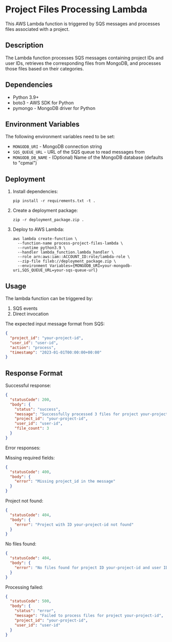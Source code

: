 # Project Files Processing Lambda

This AWS Lambda function is triggered by SQS messages and processes files associated with a project.

## Description

The Lambda function processes SQS messages containing project IDs and user IDs, retrieves the corresponding files from MongoDB, and processes those files based on their categories.

## Dependencies

- Python 3.9+
- boto3 - AWS SDK for Python
- pymongo - MongoDB driver for Python

## Environment Variables

The following environment variables need to be set:

- `MONGODB_URI` - MongoDB connection string
- `SQS_QUEUE_URL` - URL of the SQS queue to read messages from
- `MONGODB_DB_NAME` - (Optional) Name of the MongoDB database (defaults to "cpmai")

## Deployment

1. Install dependencies:
   ```
   pip install -r requirements.txt -t .
   ```

2. Create a deployment package:
   ```
   zip -r deployment_package.zip .
   ```

3. Deploy to AWS Lambda:
   ```
   aws lambda create-function \
     --function-name process-project-files-lambda \
     --runtime python3.9 \
     --handler lambda_function.lambda_handler \
     --role arn:aws:iam::ACCOUNT_ID:role/lambda-role \
     --zip-file fileb://deployment_package.zip \
     --environment Variables={MONGODB_URI=your-mongodb-uri,SQS_QUEUE_URL=your-sqs-queue-url}
   ```

## Usage

The lambda function can be triggered by:

1. SQS events
2. Direct invocation

The expected input message format from SQS:
```json
{
  "project_id": "your-project-id",
  "user_id": "user-id",
  "action": "process",
  "timestamp": "2023-01-01T00:00:00+00:00"
}
```

## Response Format

Successful response:
```json
{
  "statusCode": 200,
  "body": {
    "status": "success",
    "message": "Successfully processed 3 files for project your-project-id",
    "project_id": "your-project-id",
    "user_id": "user-id",
    "file_count": 3
  }
}
```

Error responses:

Missing required fields:
```json
{
  "statusCode": 400,
  "body": {
    "error": "Missing project_id in the message"
  }
}
```

Project not found:
```json
{
  "statusCode": 404,
  "body": {
    "error": "Project with ID your-project-id not found"
  }
}
```

No files found:
```json
{
  "statusCode": 404,
  "body": {
    "error": "No files found for project ID your-project-id and user ID user-id"
  }
}
```

Processing failed:
```json
{
  "statusCode": 500,
  "body": {
    "status": "error",
    "message": "Failed to process files for project your-project-id",
    "project_id": "your-project-id",
    "user_id": "user-id"
  }
}
```
